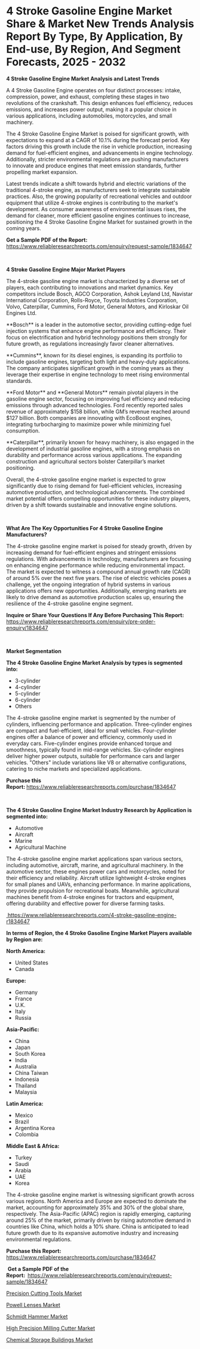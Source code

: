 <p><h1>4 Stroke Gasoline Engine Market Share & Market New Trends Analysis Report By Type, By Application, By End-use, By Region, And Segment Forecasts, 2025 - 2032</h1></p><p><strong>4 Stroke Gasoline Engine Market Analysis and Latest Trends</strong></p>
<p><p>A 4 Stroke Gasoline Engine operates on four distinct processes: intake, compression, power, and exhaust, completing these stages in two revolutions of the crankshaft. This design enhances fuel efficiency, reduces emissions, and increases power output, making it a popular choice in various applications, including automobiles, motorcycles, and small machinery.</p><p>The 4 Stroke Gasoline Engine Market is poised for significant growth, with expectations to expand at a CAGR of 10.1% during the forecast period. Key factors driving this growth include the rise in vehicle production, increasing demand for fuel-efficient engines, and advancements in engine technology. Additionally, stricter environmental regulations are pushing manufacturers to innovate and produce engines that meet emission standards, further propelling market expansion.</p><p>Latest trends indicate a shift towards hybrid and electric variations of the traditional 4-stroke engine, as manufacturers seek to integrate sustainable practices. Also, the growing popularity of recreational vehicles and outdoor equipment that utilize 4-stroke engines is contributing to the market's development. As consumer awareness of environmental issues rises, the demand for cleaner, more efficient gasoline engines continues to increase, positioning the 4 Stroke Gasoline Engine Market for sustained growth in the coming years.</p></p>
<p><strong>Get a Sample PDF of the Report:&nbsp;</strong> <a href="https://www.reliableresearchreports.com/enquiry/request-sample/1834647?utm_campaign=9&utm_medium=2&utm_source=Github&utm_content=ia&utm_term=22022025&utm_id=4-stroke-gasoline-engine">https://www.reliableresearchreports.com/enquiry/request-sample/1834647</a></p>
<p>&nbsp;</p>
<p><strong>4 Stroke Gasoline Engine Major Market Players</strong></p>
<p><p>The 4-stroke gasoline engine market is characterized by a diverse set of players, each contributing to innovations and market dynamics. Key competitors include Bosch, AGCO Corporation, Ashok Leyland Ltd, Navistar International Corporation, Rolls-Royce, Toyota Industries Corporation, Volvo, Caterpillar, Cummins, Ford Motor, General Motors, and Kirloskar Oil Engines Ltd.</p><p>**Bosch** is a leader in the automotive sector, providing cutting-edge fuel injection systems that enhance engine performance and efficiency. Their focus on electrification and hybrid technology positions them strongly for future growth, as regulations increasingly favor cleaner alternatives.</p><p>**Cummins**, known for its diesel engines, is expanding its portfolio to include gasoline engines, targeting both light and heavy-duty applications. The company anticipates significant growth in the coming years as they leverage their expertise in engine technology to meet rising environmental standards.</p><p>**Ford Motor** and **General Motors** remain pivotal players in the gasoline engine sector, focusing on improving fuel efficiency and reducing emissions through advanced technologies. Ford recently reported sales revenue of approximately $158 billion, while GM’s revenue reached around $127 billion. Both companies are innovating with EcoBoost engines, integrating turbocharging to maximize power while minimizing fuel consumption.</p><p>**Caterpillar**, primarily known for heavy machinery, is also engaged in the development of industrial gasoline engines, with a strong emphasis on durability and performance across various applications. The expanding construction and agricultural sectors bolster Caterpillar’s market positioning.</p><p>Overall, the 4-stroke gasoline engine market is expected to grow significantly due to rising demand for fuel-efficient vehicles, increasing automotive production, and technological advancements. The combined market potential offers compelling opportunities for these industry players, driven by a shift towards sustainable and innovative engine solutions.</p></p>
<p>&nbsp;</p>
<p><strong>What Are The Key Opportunities For 4 Stroke Gasoline Engine Manufacturers?</strong></p>
<p><p>The 4-stroke gasoline engine market is poised for steady growth, driven by increasing demand for fuel-efficient engines and stringent emissions regulations. With advancements in technology, manufacturers are focusing on enhancing engine performance while reducing environmental impact. The market is expected to witness a compound annual growth rate (CAGR) of around 5% over the next five years. The rise of electric vehicles poses a challenge, yet the ongoing integration of hybrid systems in various applications offers new opportunities. Additionally, emerging markets are likely to drive demand as automotive production scales up, ensuring the resilience of the 4-stroke gasoline engine segment.</p></p>
<p><strong>Inquire or Share Your Questions If Any Before Purchasing This Report:</strong> <a href="https://www.reliableresearchreports.com/enquiry/pre-order-enquiry/1834647?utm_campaign=9&utm_medium=2&utm_source=Github&utm_content=ia&utm_term=22022025&utm_id=4-stroke-gasoline-engine">https://www.reliableresearchreports.com/enquiry/pre-order-enquiry/1834647</a></p>
<p>&nbsp;</p>
<p><strong>Market Segmentation</strong></p>
<p><strong>The 4 Stroke Gasoline Engine Market Analysis by types is segmented into:</strong></p>
<p><ul><li>3-cylinder</li><li>4-cylinder</li><li>5-cylinder</li><li>6-cylinder</li><li>Others</li></ul></p>
<p><p>The 4-stroke gasoline engine market is segmented by the number of cylinders, influencing performance and application. Three-cylinder engines are compact and fuel-efficient, ideal for small vehicles. Four-cylinder engines offer a balance of power and efficiency, commonly used in everyday cars. Five-cylinder engines provide enhanced torque and smoothness, typically found in mid-range vehicles. Six-cylinder engines deliver higher power outputs, suitable for performance cars and larger vehicles. "Others" include variations like V8 or alternative configurations, catering to niche markets and specialized applications.</p></p>
<p><strong>Purchase this Report:&nbsp;</strong><a href="https://www.reliableresearchreports.com/purchase/1834647?utm_campaign=9&utm_medium=2&utm_source=Github&utm_content=ia&utm_term=22022025&utm_id=4-stroke-gasoline-engine">https://www.reliableresearchreports.com/purchase/1834647</a></p>
<p>&nbsp;</p>
<p><strong>The 4 Stroke Gasoline Engine Market Industry Research by Application is segmented into:</strong></p>
<p><ul><li>Automotive</li><li>Aircraft</li><li>Marine</li><li>Agricultural Machine</li></ul></p>
<p><p>The 4-stroke gasoline engine market applications span various sectors, including automotive, aircraft, marine, and agricultural machinery. In the automotive sector, these engines power cars and motorcycles, noted for their efficiency and reliability. Aircraft utilize lightweight 4-stroke engines for small planes and UAVs, enhancing performance. In marine applications, they provide propulsion for recreational boats. Meanwhile, agricultural machines benefit from 4-stroke engines for tractors and equipment, offering durability and effective power for diverse farming tasks.</p></p>
<p><a href="https://www.reliableresearchreports.com/4-stroke-gasoline-engine-r1834647?utm_campaign=9&utm_medium=2&utm_source=Github&utm_content=ia&utm_term=22022025&utm_id=4-stroke-gasoline-engine">&nbsp;https://www.reliableresearchreports.com/4-stroke-gasoline-engine-r1834647</a></p>
<p><strong>In terms of Region, the 4 Stroke Gasoline Engine Market Players available by Region are:</strong></p>
<p>
    <p> <strong> North America: </strong>
        <ul>
            <li>United States</li>
            <li>Canada</li>
        </ul>
        </p> 
    <p> <strong> Europe: </strong>
        <ul>
            <li>Germany</li>
            <li>France</li>
            <li>U.K.</li>
            <li>Italy</li>
            <li>Russia</li>
        </ul>
        </p> 
    <p> <strong> Asia-Pacific: </strong>
        <ul>
            <li>China</li>
            <li>Japan</li>
            <li>South Korea</li>
            <li>India</li>
            <li>Australia</li>
            <li>China Taiwan</li>
            <li>Indonesia</li>
            <li>Thailand</li>
            <li>Malaysia</li>
        </ul>
        </p> 
    <p> <strong> Latin America: </strong>
        <ul>
            <li>Mexico</li>
            <li>Brazil</li>
            <li>Argentina Korea</li>
            <li>Colombia</li>
        </ul>
        </p> 
    <p> <strong> Middle East & Africa: </strong>
        <ul>
            <li>Turkey</li>
            <li>Saudi</li>
            <li>Arabia</li>
            <li>UAE</li>
            <li>Korea</li>
        </ul>
    </p>
    </p>
<p><p>The 4-stroke gasoline engine market is witnessing significant growth across various regions. North America and Europe are expected to dominate the market, accounting for approximately 35% and 30% of the global share, respectively. The Asia-Pacific (APAC) region is rapidly emerging, capturing around 25% of the market, primarily driven by rising automotive demand in countries like China, which holds a 10% share. China is anticipated to lead future growth due to its expansive automotive industry and increasing environmental regulations.</p></p>
<p><strong>Purchase this Report: </strong><a href="https://www.reliableresearchreports.com/purchase/1834647?utm_campaign=9&utm_medium=2&utm_source=Github&utm_content=ia&utm_term=22022025&utm_id=4-stroke-gasoline-engine">https://www.reliableresearchreports.com/purchase/1834647</a></p>
<p>&nbsp;<strong>Get a Sample PDF of the Report:&nbsp;&nbsp;</strong><a href="https://www.reliableresearchreports.com/enquiry/request-sample/1834647?utm_campaign=9&utm_medium=2&utm_source=Github&utm_content=ia&utm_term=22022025&utm_id=4-stroke-gasoline-engine">https://www.reliableresearchreports.com/enquiry/request-sample/1834647</a></p>
<p><strong></strong></p>
<p><p><a href="https://github.com/rrapajecundi/Market-Research-Report-List-1/blob/main/precision-cutting-tools-market.md?utm_campaign=9&utm_medium=2&utm_source=Github&utm_content=ia&utm_term=22022025&utm_id=4-stroke-gasoline-engine">Precision Cutting Tools Market</a></p><p><a href="https://github.com/vilolakoreni/Market-Research-Report-List-1/blob/main/powell-lenses-market.md?utm_campaign=9&utm_medium=2&utm_source=Github&utm_content=ia&utm_term=22022025&utm_id=4-stroke-gasoline-engine">Powell Lenses Market</a></p><p><a href="https://github.com/miottaredlin79/Market-Research-Report-List-1/blob/main/schmidt-hammer-market.md?utm_campaign=9&utm_medium=2&utm_source=Github&utm_content=ia&utm_term=22022025&utm_id=4-stroke-gasoline-engine">Schmidt Hammer Market</a></p><p><a href="https://github.com/ugurgyuri/Market-Research-Report-List-1/blob/main/high-precision-milling-cutter-market.md?utm_campaign=9&utm_medium=2&utm_source=Github&utm_content=ia&utm_term=22022025&utm_id=4-stroke-gasoline-engine">High Precision Milling Cutter Market</a></p><p><a href="https://github.com/paljuhubeyde/Market-Research-Report-List-1/blob/main/chemical-storage-buildings-market.md?utm_campaign=9&utm_medium=2&utm_source=Github&utm_content=ia&utm_term=22022025&utm_id=4-stroke-gasoline-engine">Chemical Storage Buildings Market</a></p></p>